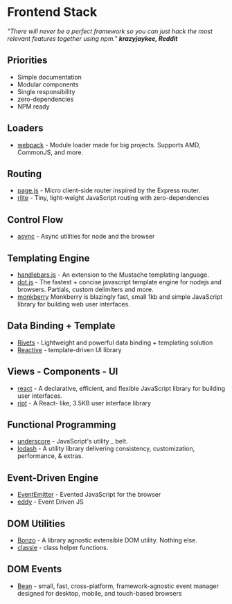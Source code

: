 # Frontend Stack


*"There will never be a perfect framework so you can just hack the most relevant features together using npm."
__krazyjaykee, Reddit__*

## Priorities
- Simple documentation
- Modular components
- Single responsibility
- zero-dependencies
- NPM ready

## Loaders
* [webpack](https://github.com/webpack/webpack) - Module loader made for big projects. Supports AMD, CommonJS, and more.

## Routing
- [page.js](https://github.com/visionmedia/page.js) - Micro client-side router inspired by the Express router.
- [rlite](https://github.com/chrisdavies/rlite) - Tiny, light-weight JavaScript routing with zero-dependencies

## Control Flow
- [async](https://github.com/caolan/async) - Async utilities for node and the browser

## Templating Engine
- [handlebars.js](https://github.com/wycats/handlebars.js/) - An extension to the Mustache templating language.
- [dot.js](https://github.com/olado/doT) - The fastest + concise javascript template engine for nodejs and browsers. Partials, custom delimiters and more.
- [monkberry](http://monkberry.js.org/) Monkberry is blazingly fast, small 1kb and simple JavaScript library for building web user interfaces.

## Data Binding + Template
- [Rivets](http://rivetsjs.com/) - Lightweight and powerful data binding + templating solution
- [Reactive](http://www.ractivejs.org/) - template-driven UI library

## Views - Components - UI
- [react](https://github.com/facebook/react) - A declarative, efficient, and flexible JavaScript library for building user interfaces.
- [riot](https://github.com/riot/riot) - A React- like, 3.5KB user interface library

## Functional Programming
* [underscore](https://github.com/jashkenas/underscore) - JavaScript's utility _ belt.
* [lodash](https://github.com/lodash/lodash) - A utility library delivering consistency, customization, performance, & extras.

## Event-Driven Engine
- [EventEmitter](https://github.com/Wolfy87/EventEmitter) - Evented JavaScript for the browser
- [eddy](https://github.com/WebReflection/eddy) - Event Driven JS

## DOM Utilities
- [Bonzo](https://github.com/ded/bonzo) - A library agnostic extensible DOM utility. Nothing else.
- [classie](https://github.com/desandro/classie) - class helper functions.

## DOM Events
- [Bean](https://github.com/fat/bean) - small, fast, cross-platform, framework-agnostic event manager designed for desktop, mobile, and touch-based browsers
